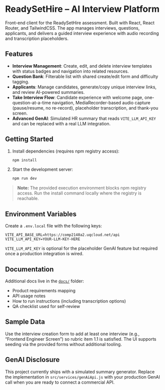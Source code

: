 # ReadySetHire – AI Interview Platform

Front-end client for the ReadySetHire assessment. Built with React, React Router, and TailwindCSS. The app manages interviews, questions, applicants, and delivers a guided interview experience with audio recording and transcription placeholders.

## Features
- **Interview Management**: Create, edit, and delete interview templates with status badges and navigation into related resources.
- **Question Bank**: Filterable list with shared create/edit form and difficulty tagging.
- **Applicants**: Manage candidates, generate/copy unique interview links, and review AI-powered summaries.
- **Take Interview Flow**: Candidate experience with welcome page, one-question-at-a-time navigation, MediaRecorder-based audio capture (pause/resume, no re-record), placeholder transcription, and thank-you screen.
- **Advanced GenAI**: Simulated HR summary that reads `VITE_LLM_API_KEY` and can be replaced with a real LLM integration.

## Getting Started
1. Install dependencies (requires npm registry access):
   ```bash
   npm install
   ```
2. Start the development server:
   ```bash
   npm run dev
   ```

> **Note:** The provided execution environment blocks npm registry access. Run the install command locally where the registry is reachable.

## Environment Variables
Create a `.env.local` file with the following keys:

```
VITE_API_BASE_URL=https://comp2140a2.uqcloud.net/api
VITE_LLM_API_KEY=YOUR-LLM-KEY-HERE
```

`VITE_LLM_API_KEY` is optional for the placeholder GenAI feature but required once a production integration is wired.

## Documentation
Additional docs live in the [`docs/`](./docs/README.md) folder:
- Product requirements mapping
- API usage notes
- How to run instructions (including transcription options)
- QA checklist used for self-review

## Sample Data
Use the interview creation form to add at least one interview (e.g., “Frontend Engineer Screen”) so rubric item 1.1 is satisfied. The UI supports seeding via the provided forms without additional tooling.

## GenAI Disclosure
This project currently ships with a simulated summary generator. Replace the implementation in `src/services/genAiApi.js` with your production GenAI call when you are ready to connect a commercial API.
